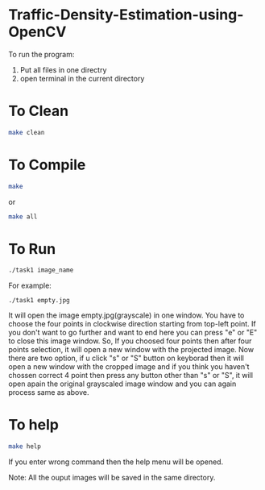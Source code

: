 # Traffic-Density-Estimation-using-OpenCV

To run the program:
1. Put all files in one directry
2. open terminal in the current directory
# To Clean 
```bash
make clean
```
# To Compile
```bash
make
```
or
```bash
make all
```
# To Run
```bash
./task1 image_name
```
For example:
```
./task1 empty.jpg
```

It will open the image empty.jpg(grayscale) in one window. You have to choose the four points in clockwise direction starting from top-left point. If you don't want to go further and want to end here you can press "e" or "E" to close this image window. So, If you choosed four points then after four points selection, it will open a new window with the projected image. Now there are two option, 
if u click "s" or "S" button on keyborad then it will open a new window with the cropped image and if you think you haven't chossen correct 4 point then press any button other than "s" or "S", it will open apain the original grayscaled image window and you can again process same as above.

# To help
```bash
make help
```
If you enter wrong command then the help menu will be opened.

Note: All the ouput images will be saved in the same directory.
